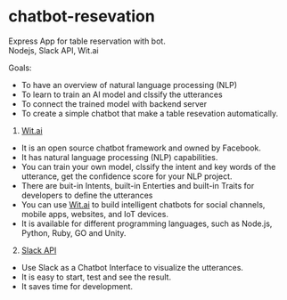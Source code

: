 # chatbot-resevation
Express App for table reservation with bot.  
Nodejs, Slack API, Wit.ai

Goals:
 - To have an overview of natural language processing (NLP)
 - To learn to train an AI model and clssify the utterances
 - To connect the trained model with backend server
 - To create a simple chatbot that make a table resevation automatically.

1. [Wit.ai](https://wit.ai/) 
 - It is an open source chatbot framework and owned by Facebook.
 - It has natural language processing (NLP) capabilities.
 - You can train your own model, clssify the intent and key words of the utterance, get the confidence score for your NLP project.
 - There are buit-in Intents, built-in Enterties and built-in Traits for developers to define the utterances
 - You can use [Wit.ai](https://wit.ai/) to build intelligent chatbots for social channels, mobile apps, websites, and IoT devices. 
 - It is available for different programming languages, such as Node.js, Python, Ruby, GO and Unity.
 
2. [Slack API](https://api.slack.com/)
  - Use Slack as a Chatbot Interface to visualize the utterances. 
  - It is easy to start, test and see the result.
  - It saves time for development. 
  
